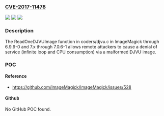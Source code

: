 ### [CVE-2017-11478](https://cve.mitre.org/cgi-bin/cvename.cgi?name=CVE-2017-11478)
![](https://img.shields.io/static/v1?label=Product&message=n%2Fa&color=blue)
![](https://img.shields.io/static/v1?label=Version&message=n%2Fa&color=blue)
![](https://img.shields.io/static/v1?label=Vulnerability&message=n%2Fa&color=brighgreen)

### Description

The ReadOneDJVUImage function in coders/djvu.c in ImageMagick through 6.9.9-0 and 7.x through 7.0.6-1 allows remote attackers to cause a denial of service (infinite loop and CPU consumption) via a malformed DJVU image.

### POC

#### Reference
- https://github.com/ImageMagick/ImageMagick/issues/528

#### Github
No GitHub POC found.

